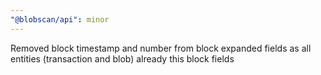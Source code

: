 ```yaml
---
"@blobscan/api": minor
---
```


Removed block timestamp and number from block expanded fields as all entities (transaction and blob) already this block fields
